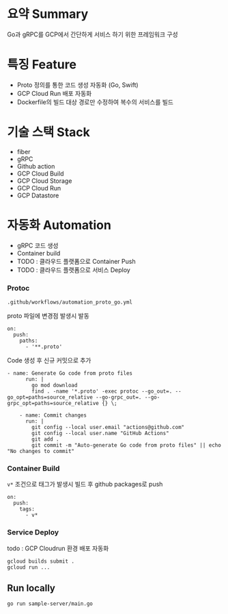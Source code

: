 # 요약 Summary
Go과 gRPC를 GCP에서 간단하게 서비스 하기 위한 프레임워크 구성

# 특징 Feature
- Proto 정의를 통한 코드 생성 자동화 (Go, Swift)
- GCP Cloud Run 배포 자동화
- Dockerfile의 빌드 대상 경로만 수정하여 복수의 서비스를 빌드

# 기술 스택 Stack
- fiber
- gRPC
- Github action
- GCP Cloud Build
- GCP Cloud Storage
- GCP Cloud Run
- GCP Datastore

# 자동화 Automation
- gRPC 코드 생성
- Container build
- TODO : 클라우드 플랫폼으로 Container Push
- TODO : 클라우드 플랫폼으로 서비스 Deploy

### Protoc
```
.github/workflows/automation_proto_go.yml
```
proto 파일에 변경점 발생시 발동
```
on:
  push:
    paths:
      - '**.proto'
```
Code 생성 후 신규 커밋으로 추가
```
- name: Generate Go code from proto files
      run: |
        go mod download
        find . -name '*.proto' -exec protoc --go_out=. --go_opt=paths=source_relative --go-grpc_out=. --go-grpc_opt=paths=source_relative {} \;

    - name: Commit changes
      run: |
        git config --local user.email "actions@github.com"
        git config --local user.name "GitHub Actions"
        git add .
        git commit -m "Auto-generate Go code from proto files" || echo "No changes to commit"
```
### Container Build
`v*` 조건으로 태그가 발생시 빌드 후 github packages로 push
```
on:
  push:
    tags:
      - v*
```

### Service Deploy
todo : GCP Cloudrun 환경 배포 자동화

```
gcloud builds submit .
gcloud run ...
```

## Run locally
```bash
go run sample-server/main.go
```
